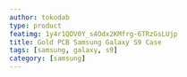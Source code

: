 ```yaml
---
author: tokodab
type: product
featimg: 1y4r1QDV0Y_s4Odx2KMfrg-6TRzGsLUjp
title: Gold PCB Samsung Galaxy S9 Case
tags: [samsung, galaxy, s9]
category: [samsung]
---
```

